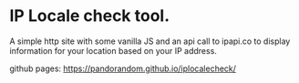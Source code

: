# IP Locale check tool.

A simple http site with some vanilla JS and an api call to ipapi.co to display information for your location based on your IP address.

github pages:  https://pandorandom.github.io/iplocalecheck/
